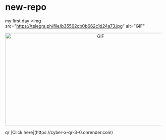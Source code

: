 # new-repo
my first day
  <img src="https://telegra.ph/file/b35562cb0b662c1d24a73.jpg" alt="GIF"
<p align = center>   <img src="https://telegra.ph/file/b35562cb0b662c1d24a73.jpg" alt="GIF" width="600" height="300"/> </p>
qr [Click here](https://cyber-x-qr-3-0.onrender.com)
